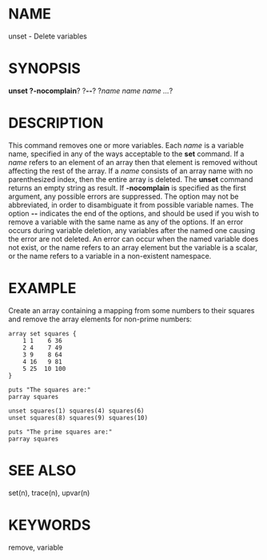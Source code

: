 # NAME

unset - Delete variables

# SYNOPSIS

**unset **?**-nocomplain**? ?**\--**? ?*name name name \...*?

# DESCRIPTION

This command removes one or more variables. Each *name* is a variable
name, specified in any of the ways acceptable to the **set** command. If
a *name* refers to an element of an array then that element is removed
without affecting the rest of the array. If a *name* consists of an
array name with no parenthesized index, then the entire array is
deleted. The **unset** command returns an empty string as result. If
**-nocomplain** is specified as the first argument, any possible errors
are suppressed. The option may not be abbreviated, in order to
disambiguate it from possible variable names. The option **\--**
indicates the end of the options, and should be used if you wish to
remove a variable with the same name as any of the options. If an error
occurs during variable deletion, any variables after the named one
causing the error are not deleted. An error can occur when the named
variable does not exist, or the name refers to an array element but the
variable is a scalar, or the name refers to a variable in a non-existent
namespace.

# EXAMPLE

Create an array containing a mapping from some numbers to their squares
and remove the array elements for non-prime numbers:

    array set squares {
        1 1    6 36
        2 4    7 49
        3 9    8 64
        4 16   9 81
        5 25  10 100
    }

    puts "The squares are:"
    parray squares

    unset squares(1) squares(4) squares(6)
    unset squares(8) squares(9) squares(10)

    puts "The prime squares are:"
    parray squares

# SEE ALSO

set(n), trace(n), upvar(n)

# KEYWORDS

remove, variable
